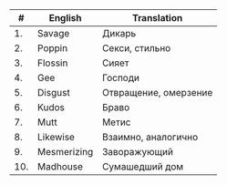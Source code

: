 | # | English | Translation |
|---|---|---|
| 1. | Savage | Дикарь |
| 2. | Poppin | Секси, стильно |
| 3. | Flossin | Сияет |
| 4. | Gee | Господи |
| 5. | Disgust | Отвращение, омерзение |
| 6. | Kudos | Браво |
| 7. | Mutt | Метис |
| 8. | Likewise | Взаимно, аналогично |
| 9. | Mesmerizing | Заворажующий |
| 10. | Madhouse | Сумашедший дом |
